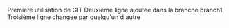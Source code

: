 Premiere utilisation de GIT
Deuxieme ligne ajoutee dans la branche branch1
Troisième ligne changee par quelqu'un d'autre
